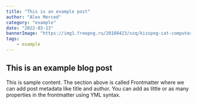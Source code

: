 ```yaml
---
title: "This is an example post"
author: "Alex Merced"
category: "example"
date: "2022-03-13"
bannerImage: "https://img1.freepng.ru/20180423/xzq/kisspng-cat-computer-icons-creative-cat-5adddde133a575.8284429015244896972116.jpg"
tags:
    - example
---
```


## This is an example blog post

This is sample content. The section above is called Frontmatter where we can add post metadata like title and author. You can add as little or as many properties in the frontmatter using YML syntax.
